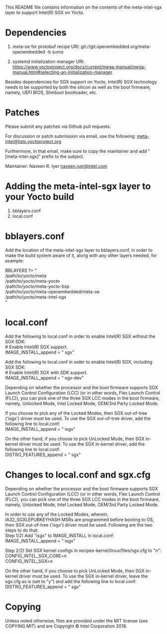 This README file contains information on the contents of the
meta-intel-sgx layer to support Intel(R) SGX on Yocto.


Dependencies
============

1) meta-oe for protobuf recipe
URI: git://git.openembedded.org/meta-openembedded -b sumo

2) systemd initialization manager
URI: https://www.yoctoproject.org/docs/current/mega-manual/mega-manual.html#selecting-an-initialization-manager

Besides dependencies for SGX support on Yocto, Intel(R) SGX technology
needs to be supported by both the silicon as well as the boot firmware,
namely, UEFI BIOS, Slimboot bootloader, etc.


Patches
=======

Please submit any patches via Github pull requests.

For discussion or patch submission via email, use the following:
meta-intel@lists.yoctoproject.org

Furthermore, in that email, make sure to copy the maintainer and add
"[meta-intel-sgx]" prefix to the subject.

Maintainer: Naveen R. Iyer <naveen.iyer@intel.com>


Adding the meta-intel-sgx layer to your Yocto build
===================================================

  1) bblayers.conf
  2) local.conf


bblayers.conf
=============

Add the location of the meta-intel-sgx layer to bblayers.conf, in
order to make the build system aware of it, along with any other layers
needed, for example:

  BBLAYERS ?= " \
    /path/to/yocto/meta \
    /path/to/yocto/meta-yocto \
    /path/to/yocto/meta-yocto-bsp \
    /path/to/yocto/meta-openembedded/meta-oe \
    /path/to/yocto/meta-intel-sgx \
    "


local.conf
==========

Add the following to local.conf in order to enable Intel(R) SGX without
the SGX SDK:  
&#35; Enable Intel(R) SGX support.  
IMAGE_INSTALL_append = " sgx"

Add the following to local.conf in order to enable Intel(R) SGX,
including SGX SDK:  
&#35; Enable Intel(R) SGX with SDK support.  
IMAGE_INSTALL_append = " sgx-dev"

Depending on whether the processor and the boot firmware supports SGX
Launch Control Configuration (LCC) (or in other words, Flex Launch
Control (FLC)), you can pick one of the three SGX LCC modes in the
boot firmware, namely, Unlocked Mode, Intel Locked Mode, OEM/3rd Party
Locked Mode.

If you choose to pick any of the Locked Modes, then SGX
out-of-tree ('isgx') driver must be used. To use the SGX out-of-tree
driver, add the following line to local.conf:  
IMAGE_INSTALL_append = " isgx"

On the other hand, if you choose to pick UnLocked Mode, then SGX
in-kernel driver must be used. To use the SGX in-kernel driver,
add the following line to local.conf:  
DISTRO_FEATURES_append = " sgx"


Changes to local.conf and sgx.cfg
=================================

Depending on whether the processor and the boot firmware supports SGX
Launch Control Configuration (LCC) (or in other words, Flex Launch
Control (FLC)), you can pick one of the three SGX LCC modes in the
boot firmware, namely, Unlocked Mode, Intel Locked Mode, OEM/3rd Party
Locked Mode.

In order to use any of the Locked Modes, wherein, IA32_SGXLEPUBKEYHASH
MSRs are programmed before booting to OS, then SGX out-of-tree ('isgx')
driver must be used. Following are the two steps to do that:  
Step 1/2) Add "isgx" to IMAGE_INSTALL in local.conf:  
IMAGE_INSTALL_append = " isgx"

Step 2/2) Set SGX kernel configs in recipes-kernel/linux/files/sgx.cfg to
"n":  
CONFIG_INTEL_SGX_CORE=n  
CONFIG_INTEL_SGX=n

On the other hand, if you choose to pick UnLocked Mode, then SGX
in-kernel driver must be used. To use the SGX in-kernel driver,
leave the sgx.cfg as is (set to "y") and add the following line to
local.conf:  
DISTRO_FEATURES_append = " sgx"


Copying
=======

Unless noted otherwise, files are provided under the MIT license (see COPYING.MIT)
and are Copyright © Intel Corporation 2018.

